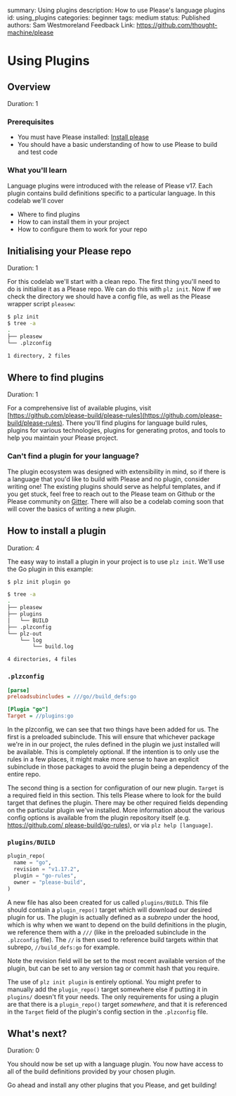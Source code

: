 summary: Using plugins
description: How to use Please's language plugins
id: using_plugins
categories: beginner
tags: medium
status: Published
authors: Sam Westmoreland
Feedback Link: https://github.com/thought-machine/please

# Using Plugins

## Overview

Duration: 1

### Prerequisites

- You must have Please installed: [Install please](https://please.build/quickstart.html)
- You should have a basic understanding of how to use Please to build and test code

### What you'll learn

Language plugins were introduced with the release of Please v17. Each plugin
contains build definitions specific to a particular language. In this codelab
we'll cover

- Where to find plugins
- How to can install them in your project
- How to configure them to work for your repo

## Initialising your Please repo

Duration: 1

For this codelab we'll start with a clean repo. The first thing you'll need to
do is initialise it as a Please repo. We can do this with `plz init`. Now if we
check the directory we should have a config file, as well as the Please wrapper
script `pleasew`:

```bash
$ plz init
$ tree -a
.
├── pleasew
└── .plzconfig

1 directory, 2 files
```

## Where to find plugins

Duration: 1

For a comprehensive list of available plugins, visit
[https://github.com/please-build/please-rules](https://github.com/please-build/please-rules).
There you'll find plugins for language build rules, plugins for various
technologies, plugins for generating protos, and tools to help you maintain
your Please project.

### Can't find a plugin for your language?

The plugin ecosystem was designed with extensibility in mind, so if there is a
language that you'd like to build with Please and no plugin, consider writing
one! The existing plugins should serve as helpful templates, and if you get
stuck, feel free to reach out to the Please team on Github or the Please
community on [Gitter](https://gitter.im/please-build/Lobby). There will also be
a codelab coming soon that will cover the basics of writing a new plugin.

## How to install a plugin

Duration: 4

The easy way to install a plugin in your project is to use `plz init`. We'll
use the Go plugin in this example:

```bash
$ plz init plugin go

$ tree -a
.
├── pleasew
├── plugins
│   └── BUILD
├── .plzconfig
└── plz-out
    └── log
        └── build.log

4 directories, 4 files
```

### `.plzconfig`

```ini
[parse]
preloadsubincludes = ///go//build_defs:go

[Plugin "go"]
Target = //plugins:go
```

In the plzconfig, we can see that two things have been added for us. The first
is a preloaded subinclude. This will ensure that whichever package we're in in
our project, the rules defined in the plugin we just installed will be available.
This is completely optional. If the intention is to only use the rules in a few
places, it might make more sense to have an explicit subinclude in those
packages to avoid the plugin being a dependency of the entire repo.

The second thing is a section for configuration of our new plugin. `Target` is
a required field in this section. This tells Please where to look for the build
target that defines the plugin. There may be other required fields depending on
the particular plugin we've installed. More information about the various config
options is available from the plugin repository itself (e.g. [https://github.com/
please-build/go-rules](https://github.com/please-build/go-rules)), or via `plz
help [language]`.

### `plugins/BUILD`

```python
plugin_repo(
  name = "go",
  revision = "v1.17.2",
  plugin = "go-rules",
  owner = "please-build",
)
```

A new file has also been created for us called `plugins/BUILD`. This file should
contain a `plugin_repo()` target which will download our desired plugin for us.
The plugin is actually defined as a *subrepo* under the hood, which is why when
we want to depend on the build definitions in the plugin, we reference them with
a `///` (like in the preloaded subinclude in the `.plzconfig` file). The `//` is
then used to reference build targets within that subrepo, `//build_defs:go` for
example.

Note the revision field will be set to the most recent available version of the
plugin, but can be set to any version tag or commit hash that you require.

The use of `plz init plugin` is entirely optional. You might prefer
to manually add the `plugin_repo()` target somewhere else if putting it in
`plugins/` doesn't fit your needs. The only requirements for using a plugin are
that there is a `plugin_repo()` target *somewhere*, and that it is referenced
in the `Target` field of the plugin's config section in the `.plzconfig` file.

## What's next?

Duration: 0

You should now be set up with a language plugin. You now have access to all of
the build definitions provided by your chosen plugin.

Go ahead and install any other plugins that you Please, and get building!
